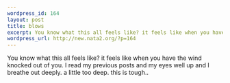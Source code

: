 ```yaml
--- 
wordpress_id: 164
layout: post
title: blows
excerpt: You know what this all feels like? it feels like when you have the wind knocked out of you. I read my previous posts and my eyes well up and I breathe out deeply. a little too deep. this is tough..
wordpress_url: http://new.nata2.org/?p=164
---
```

You know what this all feels like? it feels like when you have the wind knocked out of you. I read my previous posts and my eyes well up and I breathe out deeply. a little too deep. this is tough..
